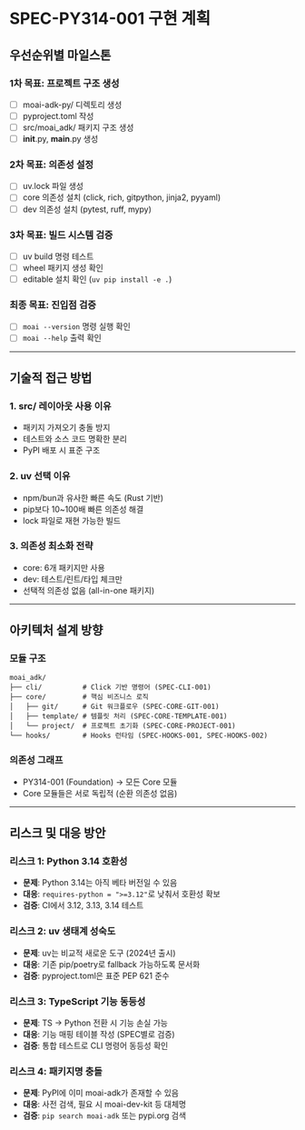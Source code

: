 # SPEC-PY314-001 구현 계획

## 우선순위별 마일스톤

### 1차 목표: 프로젝트 구조 생성
- [ ] moai-adk-py/ 디렉토리 생성
- [ ] pyproject.toml 작성
- [ ] src/moai_adk/ 패키지 구조 생성
- [ ] __init__.py, __main__.py 생성

### 2차 목표: 의존성 설정
- [ ] uv.lock 파일 생성
- [ ] core 의존성 설치 (click, rich, gitpython, jinja2, pyyaml)
- [ ] dev 의존성 설치 (pytest, ruff, mypy)

### 3차 목표: 빌드 시스템 검증
- [ ] uv build 명령 테스트
- [ ] wheel 패키지 생성 확인
- [ ] editable 설치 확인 (`uv pip install -e .`)

### 최종 목표: 진입점 검증
- [ ] `moai --version` 명령 실행 확인
- [ ] `moai --help` 출력 확인

---

## 기술적 접근 방법

### 1. src/ 레이아웃 사용 이유
- 패키지 가져오기 충돌 방지
- 테스트와 소스 코드 명확한 분리
- PyPI 배포 시 표준 구조

### 2. uv 선택 이유
- npm/bun과 유사한 빠른 속도 (Rust 기반)
- pip보다 10~100배 빠른 의존성 해결
- lock 파일로 재현 가능한 빌드

### 3. 의존성 최소화 전략
- core: 6개 패키지만 사용
- dev: 테스트/린트/타입 체크만
- 선택적 의존성 없음 (all-in-one 패키지)

---

## 아키텍처 설계 방향

### 모듈 구조
```
moai_adk/
├── cli/          # Click 기반 명령어 (SPEC-CLI-001)
├── core/         # 핵심 비즈니스 로직
│   ├── git/      # Git 워크플로우 (SPEC-CORE-GIT-001)
│   ├── template/ # 템플릿 처리 (SPEC-CORE-TEMPLATE-001)
│   └── project/  # 프로젝트 초기화 (SPEC-CORE-PROJECT-001)
└── hooks/        # Hooks 런타임 (SPEC-HOOKS-001, SPEC-HOOKS-002)
```

### 의존성 그래프
- PY314-001 (Foundation) → 모든 Core 모듈
- Core 모듈들은 서로 독립적 (순환 의존성 없음)

---

## 리스크 및 대응 방안

### 리스크 1: Python 3.14 호환성
- **문제**: Python 3.14는 아직 베타 버전일 수 있음
- **대응**: `requires-python = ">=3.12"`로 낮춰서 호환성 확보
- **검증**: CI에서 3.12, 3.13, 3.14 테스트

### 리스크 2: uv 생태계 성숙도
- **문제**: uv는 비교적 새로운 도구 (2024년 출시)
- **대응**: 기존 pip/poetry로 fallback 가능하도록 문서화
- **검증**: pyproject.toml은 표준 PEP 621 준수

### 리스크 3: TypeScript 기능 동등성
- **문제**: TS → Python 전환 시 기능 손실 가능
- **대응**: 기능 매핑 테이블 작성 (SPEC별로 검증)
- **검증**: 통합 테스트로 CLI 명령어 동등성 확인

### 리스크 4: 패키지명 충돌
- **문제**: PyPI에 이미 moai-adk가 존재할 수 있음
- **대응**: 사전 검색, 필요 시 moai-dev-kit 등 대체명
- **검증**: `pip search moai-adk` 또는 pypi.org 검색

